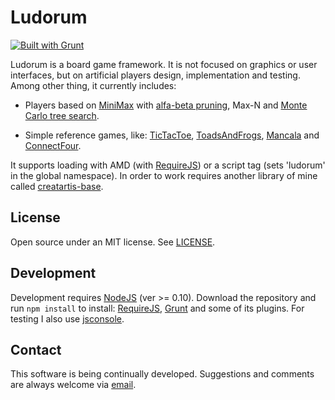 ﻿Ludorum
=======

[![Built with Grunt](https://cdn.gruntjs.com/builtwith.png)](http://gruntjs.com/)

Ludorum is a board game framework. It is not focused on graphics or user interfaces, but on artificial players design, implementation and testing. Among other thing, it currently includes:

* Players based on [MiniMax](http://en.wikipedia.org/wiki/Minimax#Minimax_algorithm_with_alternate_moves) with [alfa-beta pruning](http://en.wikipedia.org/wiki/Alpha-beta_pruning), Max-N and [Monte Carlo tree search](http://en.wikipedia.org/wiki/Monte-Carlo_tree_search).

* Simple reference games, like: [TicTacToe](http://en.wikipedia.org/wiki/Tic-tac-toe), [ToadsAndFrogs](http://en.wikipedia.org/wiki/Toads_and_Frogs_%28game%29), [Mancala](http://en.wikipedia.org/wiki/Kalah) and [ConnectFour](http://en.wikipedia.org/wiki/Connect_four).

It supports loading with AMD (with [RequireJS](http://requirejs.org/)) or a script tag (sets 'ludorum' in the global namespace). In order to work requires another library of mine called [creatartis-base](https://github.com/LeonardoVal/creatartis-base).

## License

Open source under an MIT license. See [LICENSE](LICENSE.md).

## Development

Development requires [NodeJS](http://nodejs.org/) (ver >= 0.10). Download the repository and run `npm install` to install: [RequireJS](http://requirejs.org/), [Grunt](http://gruntjs.com/) and some of its plugins. For testing I also use [jsconsole](http://jsconsole.com/).

## Contact

This software is being continually developed. Suggestions and comments are always welcome via [email](mailto:leonardo.val@creatartis.com).